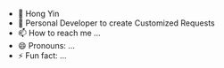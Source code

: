 - 👋 Hong Yin
- 👀 Personal Developer to create Customized Requests
- 📫 How to reach me ...
- 😄 Pronouns: ...
- ⚡ Fun fact: ...

<!---
HongYinYew/HongYinYew is a ✨ special ✨ repository because its `README.md` (this file) appears on your GitHub profile.
You can click the Preview link to take a look at your changes.
--->
